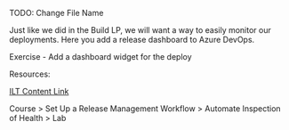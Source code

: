 TODO: Change File Name

Just like we did in the Build LP, we will want a way to easily monitor our deployments. Here you add a release dashboard to Azure DevOps.

Exercise - Add a dashboard widget for the deploy

Resources:

[ILT Content Link](https://courses.microsoft.com/courses/course-v1:ELMS+AZ-400.3+2019_T1/course/?azure-portal=true)

Course > Set Up a Release Management Workflow > Automate Inspection of Health > Lab
